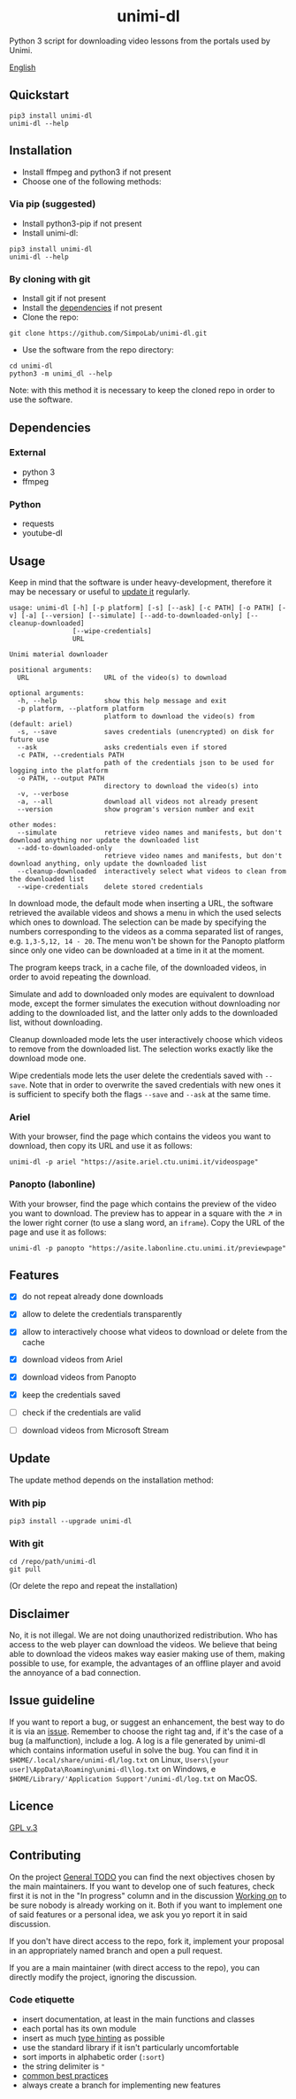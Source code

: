 <div align="center">
  <h1>unimi-dl</h1>
</div>

Python 3 script for downloading video lessons from the portals used by Unimi.

[English](README_EN.md)


## Quickstart
```
pip3 install unimi-dl
unimi-dl --help
```



## Installation
- Install ffmpeg and python3 if not present
- Choose one of the following methods:

### Via pip (suggested)
- Install python3-pip if not present
- Install unimi-dl:
```
pip3 install unimi-dl
unimi-dl --help
```

### By cloning with git
- Install git if not present
- Install the [dependencies](#Dependencies) if not present
- Clone the repo:
```
git clone https://github.com/SimpoLab/unimi-dl.git
```
- Use the software from the repo directory:
```
cd unimi-dl
python3 -m unimi_dl --help
```
Note: with this method it is necessary to keep the cloned repo in order to use the software.



## Dependencies

### External
- python 3
- ffmpeg

### Python
- requests
- youtube-dl



## Usage
Keep in mind that the software is under heavy-development, therefore it may be necessary or useful to [update it](#Update) regularly.
```
usage: unimi-dl [-h] [-p platform] [-s] [--ask] [-c PATH] [-o PATH] [-v] [-a] [--version] [--simulate] [--add-to-downloaded-only] [--cleanup-downloaded]
                [--wipe-credentials]
                URL

Unimi material downloader

positional arguments:
  URL                   URL of the video(s) to download

optional arguments:
  -h, --help            show this help message and exit
  -p platform, --platform platform
                        platform to download the video(s) from (default: ariel)
  -s, --save            saves credentials (unencrypted) on disk for future use
  --ask                 asks credentials even if stored
  -c PATH, --credentials PATH
                        path of the credentials json to be used for logging into the platform
  -o PATH, --output PATH
                        directory to download the video(s) into
  -v, --verbose
  -a, --all             download all videos not already present
  --version             show program's version number and exit

other modes:
  --simulate            retrieve video names and manifests, but don't download anything nor update the downloaded list
  --add-to-downloaded-only
                        retrieve video names and manifests, but don't download anything, only update the downloaded list
  --cleanup-downloaded  interactively select what videos to clean from the downloaded list
  --wipe-credentials    delete stored credentials
```

In download mode, the default mode when inserting a URL, the software retrieved the available videos and shows a menu in which the used selects which ones to download. The selection can be made by specifying the numbers corresponding to the videos as a comma separated list of ranges, e.g. `1,3-5,12, 14 - 20`. The menu won't be shown for the Panopto platform since only one video can be downloaded at a time in it at the moment.

The program keeps track, in a cache file, of the downloaded videos, in order to avoid repeating the download.

Simulate and add to downloaded only modes are equivalent to download mode, except the former simulates the execution without downloading nor adding to the downloaded list, and the latter only adds to the downloaded list, without downloading.

Cleanup downloaded mode lets the user interactively choose which videos to remove from the downloaded list. The selection works exactly like the download mode one.

Wipe credentials mode lets the user delete the credentials saved with `--save`. Note that in order to overwrite the saved credentials with new ones it is sufficient to specify both the flags `--save` and `--ask` at the same time.


### Ariel
With your browser, find the page which contains the videos you want to download, then copy its URL and use it as follows:
```
unimi-dl -p ariel "https://asite.ariel.ctu.unimi.it/videospage"
```

### Panopto (labonline)
With your browser, find the page which contains the preview of the video you want to download. The preview has to appear in a square with the :arrow_upper_right: in the lower right corner (to use a slang word, an `iframe`). Copy the URL of the page and use it as follows:
```
unimi-dl -p panopto "https://asite.labonline.ctu.unimi.it/previewpage"
```




## Features
- [x] do not repeat already done downloads
- [x] allow to delete the credentials transparently
- [x] allow to interactively choose what videos to download or delete from the cache
- [x] download videos from Ariel
- [x] download videos from Panopto
- [x] keep the credentials saved
- [ ] check if the credentials are valid
- [ ] download videos from Microsoft Stream



## Update
The update method depends on the installation method:

### With pip
```
pip3 install --upgrade unimi-dl
```

### With git
```
cd /repo/path/unimi-dl
git pull
```
(Or delete the repo and repeat the installation)



## Disclaimer
No, it is not illegal. We are not doing unauthorized redistribution. Who has access to the web player can download the videos. We believe that being able to download the videos makes way easier making use of them, making possible to use, for example, the advantages of an offline player and avoid the annoyance of a bad connection.



## Issue guideline
If you want to report a bug, or suggest an enhancement, the best way to do it is via an [issue](https://github.com/aclerici-unimi/unimi-dl/issues/new/choose). Remember to choose the right tag and, if it's the case of a bug (a malfunction), include a log. A log is a file generated by unimi-dl which contains information useful in solve the bug. You can find it in `$HOME/.local/share/unimi-dl/log.txt` on Linux, `Users\[your user]\AppData\Roaming\unimi-dl\log.txt` on Windows, e `$HOME/Library/'Application Support'/unimi-dl/log.txt` on MacOS.



## Licence
[GPL v.3](https://www.gnu.org/licenses/gpl-3.0.en.html)



## Contributing
On the project [General TODO] you can find the next objectives chosen by the main maintainers. If you want to develop one of such features, check first it is not in the "In progress" column and in the discussion [Working on] to be sure nobody is already working on it. Both if you want to implement one of said features or a personal idea, we ask you yo report it in said discussion.

If you don't have direct access to the repo, fork it, implement your proposal in an appropriately named branch and open a pull request.

If you are a main maintainer (with direct access to the repo), you can directly modify the project, ignoring the discussion.

[Working on]: https://github.com/aclerici-unimi/unimi-dl/discussions/categories/working-on
[General TODO]: https://github.com/aclerici-unimi/unimi-dl/projects/1


### Code etiquette
- insert documentation, at least in the main functions and classes
- each portal has its own module
- insert as much [type hinting] as possible
- use the standard library if it isn't particularly uncomfortable
- sort imports in alphabetic order (`:sort`)
- the string delimiter is `"`
- [common best practices]
- always create a branch for implementing new features

[type hinting]: https://realpython.com/lessons/type-hinting/
[common best practices]: https://github.com/naming-convention/naming-convention-guides/tree/master/python

